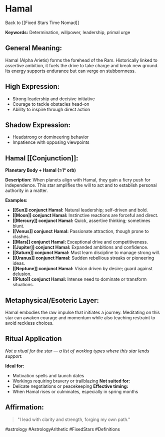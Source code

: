 # Hamal

Back to [[Fixed Stars Time Nomad]]

**Keywords:** Determination, willpower, leadership, primal urge

## General Meaning:
Hamal (Alpha Arietis) forms the forehead of the Ram. Historically linked to assertive ambition, it fuels the drive to take charge and break new ground. Its energy supports endurance but can verge on stubbornness.

## High Expression:
- Strong leadership and decisive initiative
- Courage to tackle obstacles head-on
- Ability to inspire through direct action

## Shadow Expression:
- Headstrong or domineering behavior
- Impatience with opposing viewpoints

## Hamal [[Conjunction]]:

**Planetary Body + Hamal (≤1° orb)**

**Description:**
When planets align with Hamal, they gain a fiery push for independence. This star amplifies the will to act and to establish personal authority in a matter.

**Examples:**
- **[[Sun]] conjunct Hamal:** Natural leadership; self-driven and bold.
- **[[Moon]] conjunct Hamal:** Instinctive reactions are forceful and direct.
- **[[Mercury]] conjunct Hamal:** Quick, assertive thinking; sometimes blunt.
- **[[Venus]] conjunct Hamal:** Passionate attraction, though prone to clashes.
- **[[Mars]] conjunct Hamal:** Exceptional drive and competitiveness.
- **[[Jupiter]] conjunct Hamal:** Expanded ambitions and confidence.
- **[[Saturn]] conjunct Hamal:** Must learn discipline to manage strong will.
- **[[Uranus]] conjunct Hamal:** Sudden rebellious streaks or pioneering ideas.
- **[[Neptune]] conjunct Hamal:** Vision driven by desire; guard against delusion.
- **[[Pluto]] conjunct Hamal:** Intense need to dominate or transform situations.

## Metaphysical/Esoteric Layer:
Hamal embodies the raw impulse that initiates a journey. Meditating on this star can awaken courage and momentum while also teaching restraint to avoid reckless choices.

## Ritual Application
*Not a ritual for the star — a list of working types where this star lends support.*

**Ideal for:**
- Motivation spells and launch dates
- Workings requiring bravery or trailblazing
**Not suited for:**
- Delicate negotiations or peacekeeping
**Effective timing:**
- When Hamal rises or culminates, especially in spring months

## Affirmation:

> "I lead with clarity and strength, forging my own path."

#astrology #AstrologyArithetic #FixedStars #Definitions
